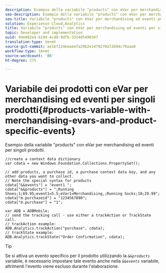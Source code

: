 ```yaml
---
description: Esempio della variabile "products" con eVar per merchandising ed eventi per singoli prodotti.
seo-description: Esempio della variabile "products" con eVar per merchandising ed eventi per singoli prodotti.
seo-title: Variabile "products" con eVar per merchandising ed eventi per singoli prodotti
solution: Experience Cloud,Analytics
title: Variabile "products" con eVar per merchandising ed eventi per singoli prodotti
topic: Developer and implementation
uuid: 94e882e4-b19d-4c48-9dfb-331465490347
translation-type: tm+mt
source-git-commit: ae16f224eeaeefa29b2e1479270a72694c79aaa0
workflow-type: tm+mt
source-wordcount: '86'
ht-degree: 27%

---
```



# Variabile dei prodotti con eVar per merchandising ed eventi per singoli prodotti{#products-variable-with-merchandising-evars-and-product-specific-events}

Esempio della variabile &quot;products&quot; con eVar per merchandising ed eventi per singoli prodotti.

```
//create a context data dictionary 
var cdata = new Windows.Foundation.Collections.PropertySet(); 
  
// add products, a purchase id, a purchase context data key, and any other data you want to collect. 
// Note the special syntax for products 
cdata["&&events"] = "event1 "; 
cdata["&&products"] = ";Running Shoes;1;69.95;event1=5.5;eVar1=Merchandising,;Running Socks;10;29.99"; 
cdata["m.purchaseid"] = "1234567890"; 
cdata["m.purchase"] = "1"; 
  
var ADB = ADBMobile; 
// send the tracking call - use either a trackAction or TrackState call. 
// trackAction example: 
ADB.Analytics.trackAction("purchase", cdata); 
// trackState example: 
ADB.Analytics.trackState("Order Confirmation", cdata);
```

>[!TIP]
>
>Se si attiva un evento specifico per il prodotto utilizzando la *`&&products`* variabile, è necessario impostare tale evento anche nella *`&&events`* variabile, altrimenti l&#39;evento viene escluso durante l&#39;elaborazione.

